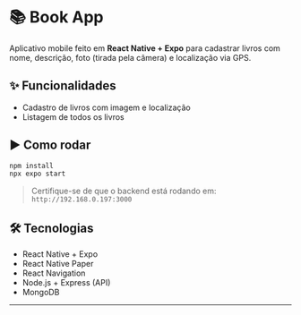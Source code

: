 
# 📚 Book App

Aplicativo mobile feito em **React Native + Expo** para cadastrar livros com nome, descrição, foto (tirada pela câmera) e localização via GPS.

## ✨ Funcionalidades

- Cadastro de livros com imagem e localização
- Listagem de todos os livros

## ▶️ Como rodar

```bash
npm install
npx expo start
````

> Certifique-se de que o backend está rodando em: `http://192.168.0.197:3000`

## 🛠 Tecnologias

* React Native + Expo
* React Native Paper
* React Navigation
* Node.js + Express (API)
* MongoDB

---

